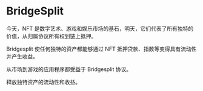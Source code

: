 # BridgeSplit

今天，NFT 是数字艺术、游戏和娱乐市场的基石，明天，它们代表了所有独特的价值，从归属协议所有权到链上抵押。

Bridgesplit 使任何独特的资产都能够通过 NFT 抵押贷款、指数等变得具有流动性并产生收益。

从市场到游戏的应用程序都受益于 Bridgesplit 协议。

释放独特资产的流动性和收益。
